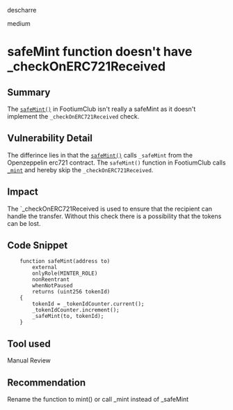 descharre

medium

# safeMint function doesn't have _checkOnERC721Received

## Summary
The [`safeMint()`](https://github.com/sherlock-audit/2023-04-footium/blob/main/footium-eth-shareable/contracts/FootiumClub.sol#L56-L68) in FootiumClub isn't really a safeMint as it doesn't implement the `_checkOnERC721Received` check.
## Vulnerability Detail
The differince lies in that the [`safeMint()`](https://github.com/sherlock-audit/2023-04-footium/blob/main/footium-eth-shareable/contracts/FootiumPlayer.sol#L61-L71) calls `_safeMint` from the Openzeppelin erc721 contract. The `safeMint()` function in FootiumClub calls [`_mint`](https://github.com/sherlock-audit/2023-04-footium/blob/main/footium-eth-shareable/contracts/FootiumClub.sol#L65) and hereby skip the `_checkOnERC721Received`.

## Impact
The `_checkOnERC721Received is used to ensure that the recipient can handle the transfer. Without this check there is a possibility that the tokens can be lost.

## Code Snippet
```solidity
    function safeMint(address to)
        external
        onlyRole(MINTER_ROLE)
        nonReentrant
        whenNotPaused
        returns (uint256 tokenId)
    {
        tokenId = _tokenIdCounter.current();
        _tokenIdCounter.increment();
        _safeMint(to, tokenId);
    }

```
## Tool used

Manual Review

## Recommendation
Rename the function to mint() or call _mint instead of _safeMint